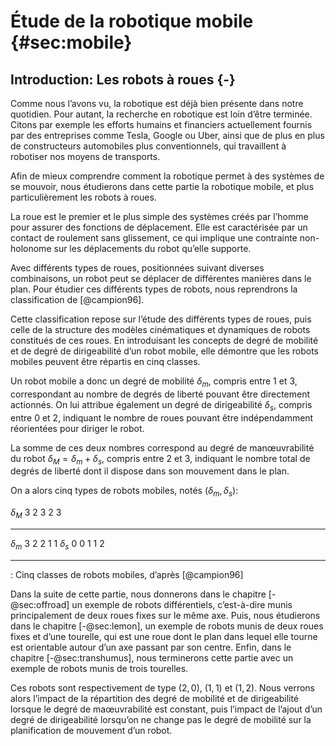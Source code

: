 # Étude de la robotique mobile {#sec:mobile}

## Introduction: Les robots à roues {-}

Comme nous l’avons vu, la robotique est déjà bien présente dans notre quotidien. Pour autant, la recherche en robotique
est loin d’être terminée. Citons par exemple les efforts humains et financiers actuellement fournis par des entreprises
comme Tesla, Google ou Uber, ainsi que de plus en plus de constructeurs automobiles plus conventionnels, qui
travaillent à robotiser nos moyens de transports.

Afin de mieux comprendre comment la robotique permet à des systèmes de se mouvoir, nous étudierons dans cette partie la
robotique mobile, et plus particulièrement les robots à roues.

La roue est le premier et le plus simple des systèmes créés par l’homme pour assurer des fonctions de déplacement.
Elle est caractérisée par un contact de roulement sans glissement, ce qui implique une contrainte non-holonome sur les
déplacements du robot qu’elle supporte.

Avec différents types de roues, positionnées suivant diverses combinaisons, un robot peut se déplacer de différentes
manières dans le plan. Pour étudier ces différents types de robots, nous reprendrons la classification de [@campion96].

Cette classification repose sur l’étude des différents types de roues, puis celle de la structure des modèles
cinématiques et dynamiques de robots constitués de ces roues. En introduisant les concepts de degré de mobilité et de
degré de dirigeabilité d’un robot mobile, elle démontre que les robots mobiles peuvent être répartis en cinq classes.

Un robot mobile a donc un degré de mobilité $\delta_m$, compris entre 1 et 3, correspondant au nombre de degrés de
liberté pouvant être directement actionnés. On lui attribue également un degré de dirigeabilité $\delta_s$, compris
entre 0 et 2, indiquant le nombre de roues pouvant être indépendamment réorientées pour diriger le robot.

La somme de ces deux nombres correspond au degré de manœuvrabilité du robot $\delta_M = \delta_m + \delta_s$, compris
entre 2 et 3, indiquant le nombre total de degrés de liberté dont il dispose dans son mouvement dans le plan.

On a alors cinq types de robots mobiles, notés $(\delta_m, \delta_s)$:

$\delta_M$ 3 2 3 2 3
---------- - - - - -
$\delta_m$ 3 2 2 1 1
$\delta_s$ 0 0 1 1 2
---------- - - - - -

: Cinq classes de robots mobiles, d’après [@campion96]

Dans la suite de cette partie, nous donnerons dans le chapitre [-@sec:offroad] un exemple de robots différentiels,
c’est-à-dire munis principalement de deux roues fixes sur le même axe. Puis, nous étudierons dans le chapitre
[-@sec:lemon], un exemple de robots munis de deux roues fixes et d’une tourelle, qui est une roue dont le plan dans
lequel elle tourne est orientable autour d’un axe passant par son centre. Enfin, dans le chapitre [-@sec:transhumus],
nous terminerons cette partie avec un exemple de robots munis de trois tourelles.

Ces robots sont respectivement de type $(2, 0)$, $(1, 1)$ et $(1, 2)$. Nous verrons alors l’impact de la répartition
des degré de mobilité et de dirigeabilité lorsque le degré de maœuvrabilité est constant, puis l’impact de l’ajout d’un
degré de dirigeabilité lorsqu’on ne change pas le degré de mobilité sur la planification de mouvement d’un robot.

<!--aujourd’hui, 15 % à 30 % de la valeur des véhicules Renault vue par les clients vient des logiciels embarqués. En 2020, elle devrait être de 50 %. @Perso-->

